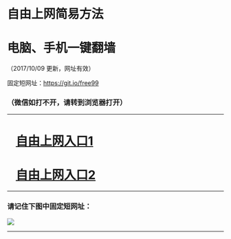 ﻿# 自由上网简易方法

# 电脑、手机一键翻墙

（2017/10/09 更新，网址有效）

固定短网址：https://git.io/free99

### （微信如打不开，请转到浏览器打开）


***





# &nbsp;&nbsp; <a href="http://ft1415029318.fwq-tz-1001.info/fwqtz01.html?t=100900128016 " target="_blank">自由上网入口1</a>
# &nbsp;&nbsp; <a href="http://ft3059126179.fwq-tz-1002.info/fwqtz02.html?t=100900123063 " target="_blank">自由上网入口2</a>
***

### 请记住下图中固定短网址：

<img src="https://s3-us-west-2.amazonaws.com/fwq-1001/yjfq-20170905okok.png" /> 


***

